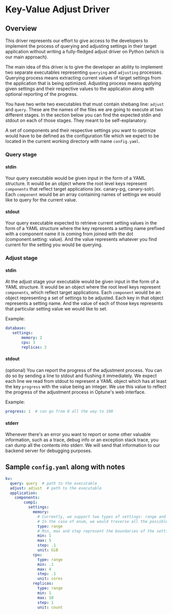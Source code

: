 # Key-Value Adjust Driver
## Overview

This driver represents our effort to give access to the developers to implement the process of querying and adjusting settings in their target application without writing a fully-fledged adjust driver on Python (which is our main approach).

The main idea of this driver is to give the developer an ability to implement two separate executables representing `querying` and `adjusting` processes.
Querying process means extracting current values of target settings from the application that is being optimized.
Adjusting process means applying given settings and their respective values to the application along with optional reporting of the progress.

You have two write two executables that must contain shebang line:
`adjust` and `query`. These are the names of the files we are going to execute at two different stages. In the section below you can find the expected stdin and stdout on each of those stages. They meant to be self-explanatory.

A set of components and their respective settings you want to optimize would have to be defined as the configuration file which we expect to be located in the current working directory with name `config.yaml`.

### Query stage
#### stdin
Your query executable would be given input in the form of a YAML structure. It would be an object where the root level keys represent `components` that reflect target applications (ex. canary-pg, canary-solr). Each `component` would be an array containing names of settings we would like to query for the current value.
#### stdout
Your query executable expected to retrieve current setting values in the form of a YAML structure where the key represents a setting name prefixed with a component name it is coming from joined with the dot (component.setting: value). And the value represents whatever you find current for the setting you would be querying.

### Adjust stage
#### stdin
At the adjust stage your executable would be given input in the form of a YAML structure. It would be an object where the root level keys represent `components`, which reflect target applications. Each `component` would be an object representing a set of settings to be adjusted. Each key in that object represents a setting name. And the value of each of those keys represents that particular setting value we would like to set.

Example:
```yaml
database:
   settings:
       memory: 2
       cpu: 3
       replicas: 2
```

#### stdout
(optional) You can report the progress of the adjustment process. You can do so by sending a line to stdout and flushing it immediately. We expect each line we read from stdout to represent a YAML object which has at least the key `progress` with the value being an integer. We use this value to reflect the progress of the adjustment process in Optune's web interface.

Example:
```yaml
progress: 1  # can go from 0 all the way to 100
```

#### stderr
Whenever there's an error you want to report or some other valuable information, such as a trace, debug info or an exception stack trace, you can dump all the contents into stderr. We will send that information to our backend server for debugging purposes. 

## Sample `config.yaml` along with notes
```yaml
kv:
  query: query  # path to the executable
  adjust: adjust  # path to the executable
  application:
    components:
        comp1:
          settings:
            memory:
              # Currently, we support two types of settings: range and enum.
              # In the case of enum, we would traverse all the possible values. Type enum does not support properties min, max and step.
              type: range
              # Min, max and step represent the boundaries of the setting. We are not going to go beyond those. Property step represents an increment of change. Note that the step value must be able to divide the difference between min and max values without a remainder.
              min: 1
              max: 5
              step: .1
              unit: GiB
            cpu:
              type: range
              min: .1
              max: 4
              step: .1
              unit: cores
            replicas:
              type: range
              min: 1
              max: 10
              step: 1
              unit: count
```

